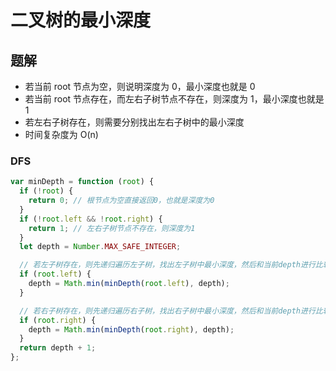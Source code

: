 # 二叉树的最小深度

## 题解

- 若当前 root 节点为空，则说明深度为 0，最小深度也就是 0
- 若当前 root 节点存在，而左右子树节点不存在，则深度为 1，最小深度也就是 1
- 若左右子树存在，则需要分别找出左右子树中的最小深度
- 时间复杂度为 O(n)

### DFS

```js
var minDepth = function (root) {
  if (!root) {
    return 0; // 根节点为空直接返回0，也就是深度为0
  }
  if (!root.left && !root.right) {
    return 1; // 左右子树节点不存在，则深度为1
  }
  let depth = Number.MAX_SAFE_INTEGER;

  // 若左子树存在，则先递归遍历左子树，找出左子树中最小深度，然后和当前depth进行比较，找出最小值
  if (root.left) {
    depth = Math.min(minDepth(root.left), depth);
  }

  // 若右子树存在，则先递归遍历右子树，找出右子树中最小深度，然后和当前depth进行比较，找出最小值
  if (root.right) {
    depth = Math.min(minDepth(root.right), depth);
  }
  return depth + 1;
};
```
